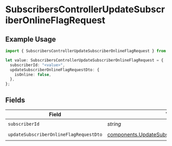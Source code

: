 # SubscribersControllerUpdateSubscriberOnlineFlagRequest

## Example Usage

```typescript
import { SubscribersControllerUpdateSubscriberOnlineFlagRequest } from "@novu/api/models/operations";

let value: SubscribersControllerUpdateSubscriberOnlineFlagRequest = {
  subscriberId: "<value>",
  updateSubscriberOnlineFlagRequestDto: {
    isOnline: false,
  },
};
```

## Fields

| Field                                                                                                              | Type                                                                                                               | Required                                                                                                           | Description                                                                                                        |
| ------------------------------------------------------------------------------------------------------------------ | ------------------------------------------------------------------------------------------------------------------ | ------------------------------------------------------------------------------------------------------------------ | ------------------------------------------------------------------------------------------------------------------ |
| `subscriberId`                                                                                                     | *string*                                                                                                           | :heavy_check_mark:                                                                                                 | N/A                                                                                                                |
| `updateSubscriberOnlineFlagRequestDto`                                                                             | [components.UpdateSubscriberOnlineFlagRequestDto](../../models/components/updatesubscriberonlineflagrequestdto.md) | :heavy_check_mark:                                                                                                 | N/A                                                                                                                |